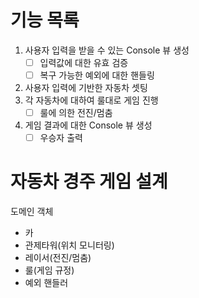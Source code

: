 # 기능 목록

1. 사용자 입력을 받을 수 있는 Console 뷰 생성
    * [ ] 입력값에 대한 유효 검증
    * [ ] 복구 가능한 예외에 대한 핸들링 
2. 사용자 입력에 기반한 자동차 셋팅
3. 각 자동차에 대하여 룰대로 게임 진행 
    * [ ] 룰에 의한 전진/멈춤
4. 게임 결과에 대한 Console 뷰 생성
    * [ ] 우승자 출력

# 자동차 경주 게임 설계
도메인 객체
- 카
- 관제타워(위치 모니터링)
- 레이서(전진/멈춤)
- 룰(게임 규정)
- 예외 핸들러
